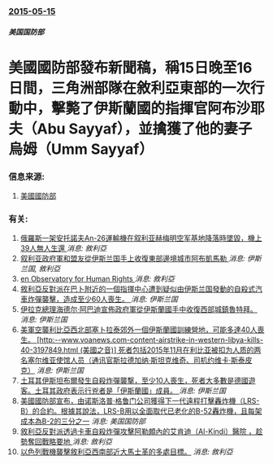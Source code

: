 ### [2015-05-15](/news/2015/05/15/index.md)

##### 美国国防部
# 美國國防部發布新聞稿，稱15日晚至16日間，三角洲部隊在敘利亞東部的一次行動中，擊斃了伊斯蘭國的指揮官阿布沙耶夫（Abu Sayyaf），並擒獲了他的妻子烏姆（Umm Sayyaf） 




### 信息来源:

1. [美國國防部](http://www.defense.gov/Releases/Release.aspx?ReleaseID=17274)

### 有关:

1. [俄羅斯一架安托諾夫An-26運輸機在叙利亚赫梅明空军基地降落時墜毀，機上39人無人生還 ](/zh/news/2018/03/6/俄羅斯一架安托諾夫An-26運輸機在叙利亚赫梅明空军基地降落時墜毀-機上39人無人生還.md) _消息: 敘利亞_
2. [叙利亚政府軍和盟友從伊斯兰国手上收復東部邊境城市阿布凱馬勒 ](/zh/news/2017/11/8/叙利亚政府軍和盟友從伊斯兰国手上收復東部邊境城市阿布凱馬勒.md) _消息: 伊斯兰国, 敘利亞_
3. [en Observatory for Human Rights ](/zh/news/2017/03/9/en-Observatory-for-Human-Rights.md) _消息: 敘利亞_
4. [敘利亞反對派在巴卜附近的一個指揮中心遭到疑似由伊斯兰国發動的自殺式汽車炸彈襲擊，造成至少60人喪生。 ](/zh/news/2017/02/24/敘利亞反對派在巴卜附近的一個指揮中心遭到疑似由伊斯兰国發動的自殺式汽車炸彈襲擊-造成至少60人喪生.md) _消息: 伊斯兰国_
5. [伊拉克總理海德尔·阿巴迪宣佈政府軍從伊斯蘭國手中收復西部城鎮魯特拜。 ](/zh/news/2016/05/18/伊拉克總理海德尔-阿巴迪宣佈政府軍從伊斯蘭國手中收復西部城鎮魯特拜.md) _消息: 伊斯兰国_
6. [美軍空襲利比亞西北部塞卜拉泰郊外一個伊斯蘭國訓練營地，可能多達40人喪生。 [http:--www.voanews.com-content-airstrike-in-western-libya-kills-40-3197849.html (美國之音)] 死者包括2015年11月在利比亚被扣为人质的两名塞尔维亚使馆人员（通讯官斯拉德加纳·斯坦克维奇、司机约维卡·斯泰皮克）](/zh/news/2016/02/19/美軍空襲利比亞西北部塞卜拉泰郊外一個伊斯蘭國訓練營地-可能多達40人喪生-http-wwwvoanewsco.md) _消息: 伊斯兰国_
7. [土耳其伊斯坦布爾發生自殺炸彈襲撃，至少10人喪生，死者大多數是德國遊客。土耳其政府表示行兇者是「伊斯蘭國」成員。 ](/zh/news/2016/01/12/土耳其伊斯坦布爾發生自殺炸彈襲撃-至少10人喪生-死者大多數是德國遊客-土耳其政府表示行兇者是-伊斯蘭國-成員.md) _消息: 伊斯兰国_
8. [美國國防部宣布，由诺斯洛普·格鲁门公司獲得下一代遠程打擊轟炸機（LRS-B）的合約。根據其說法，LRS-B用以全面取代已老化的B-52轟炸機，且每架成本為B-2的三分之一](/zh/news/2015/10/27/美國國防部宣布-由诺斯洛普-格鲁门公司獲得下一代遠程打擊轟炸機-LRS-B-的合約-根據其說法-LRS-B用以全面取代已.md) _消息: 美国国防部_
9. [ 敘利亞反對派透過卡車自殺炸彈攻擊阿勒頗內的艾肯迪（Al-Kindi）醫院 ，趁勢奪回戰略要地 ](/zh/news/2013/12/21/敘利亞反對派透過卡車自殺炸彈攻擊阿勒頗內的艾肯迪-Al-Kindi-醫院-趁勢奪回戰略要地.md) _消息: 敘利亞_
10. [ 以色列戰機襲擊敘利亞西南部近大馬士革的多處目標。](/zh/news/2013/05/7/以色列戰機襲擊敘利亞西南部近大馬士革的多處目標.md) _消息: 敘利亞_
